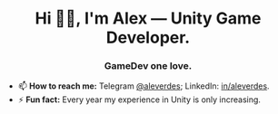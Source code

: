 <h1 align="center">Hi 👋🏻, I'm Alex — Unity Game Developer.</h1>
<h3 align="center">GameDev one love.</h3>

- 📫 **How to reach me:** Telegram <a href="https://t.me/aleverdes">@aleverdes</a>; LinkedIn: <a href="https://www.linkedin.com/in/aleverdes/">in/aleverdes</a>.
- ⚡ **Fun fact:** Every year my experience in Unity is only increasing.
